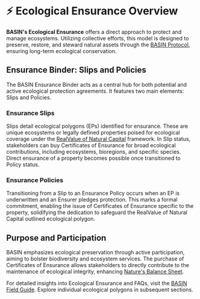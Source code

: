 # ⚡ Ecological Ensurance Overview

**BASIN's Ecological Ensurance** offers a direct approach to protect and manage ecosystems. Utilizing collective efforts, this model is designed to preserve, restore, and steward natural assets through the [BASIN Protocol](https://docs.basin.global/protocol/the-value-gap), ensuring long-term ecological conservation.

## Ensurance Binder: Slips and Policies

The BASIN Ensurance Binder acts as a central hub for both potential and active ecological protection agreements. It features two main elements: Slips and Policies.

### **Ensurance Slips**

Slips detail ecological polygons (EPs) identified for ensurance. These are unique ecosystems or legally defined properties poised for ecological coverage under the [RealValue of Natural Capital](http://realvalue.basin.global/) framework. In Slip status, stakeholders can buy Certificates of Ensurance for broad ecological contributions, including ecosystems, bioregions, and specific species. Direct ensurance of a property becomes possible once transitioned to Policy status.

### **Ensurance Policies**

Transitioning from a Slip to an Ensurance Policy occurs when an EP is underwritten and an Ensurer pledges protection. This marks a formal commitment, enabling the issue of Certificates of Ensurance specific to the property, solidifying the dedication to safeguard the RealValue of Natural Capital outlined ecological polygon.

## Purpose and Participation

BASIN emphasizes ecological preservation through active participation, aiming to bolster biodiversity and ecosystem services. The purchase of Certificates of Ensurance allows stakeholders to directly contribute to the maintenance of ecological integrity, enhancing [Nature's Balance Sheet](https://docs.basin.global/protocol/natures-balance-sheet).

For detailed insights into Ecological Ensurance and FAQs, visit the [BASIN Field Guide](https://docs.basin.global/). Explore individual ecological polygons in subsequent sections.
